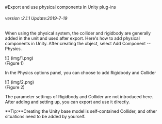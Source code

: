 #Export and use physical components in Unity plug-ins

###### *version :2.1.1   Update:2019-7-19*

When using the physical system, the collider and rigidbody are generally added in the unit and used after export. Here's how to add physical components in Unity. After creating the object, select Add Component -- Physics.

![] (img/1.png)<br> (Figure 1)

In the Physics options panel, you can choose to add Rigidbody and Collider

![] (img/2.png)<br> (Figure 2)

The parameter settings of Rigidbody and Collider are not introduced here. After adding and setting up, you can export and use it directly.

**Tip:**Creating the Unity base model is self-contained Collider, and other situations need to be added by yourself.

